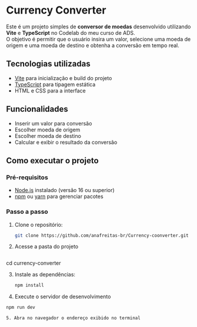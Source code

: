 # Currency Converter

Este é um projeto simples de **conversor de moedas** desenvolvido utilizando **Vite** e **TypeScript** no Codelab do meu curso de ADS.  
O objetivo é permitir que o usuário insira um valor, selecione uma moeda de origem e uma moeda de destino e obtenha a conversão em tempo real.

## Tecnologias utilizadas
- [Vite](https://vitejs.dev/) para inicialização e build do projeto  
- [TypeScript](https://www.typescriptlang.org/) para tipagem estática  
- HTML e CSS para a interface  

## Funcionalidades
- Inserir um valor para conversão  
- Escolher moeda de origem  
- Escolher moeda de destino  
- Calcular e exibir o resultado da conversão  

## Como executar o projeto

### Pré-requisitos
- [Node.js](https://nodejs.org/) instalado (versão 16 ou superior)  
- [npm](https://www.npmjs.com/) ou [yarn](https://yarnpkg.com/) para gerenciar pacotes  

### Passo a passo
1. Clone o repositório:
   ```bash
   git clone https://github.com/anafreitas-br/Currency-coonverter.git

2. Acesse a pasta do projeto
   ```bash
  cd currency-converter

3. Instale as dependências:
   ```bash
   npm install

4. Execute o servidor de desenvolvimento
  ```bash
  npm run dev

5. Abra no navegador o endereço exibido no terminal 

